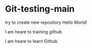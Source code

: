 # Git-testing-main
try to create  new repository
Hello World!

I am heare to training github


I am heare to learn Github
